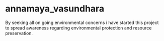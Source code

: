 # annamaya_vasundhara
By seeking all on going environmental concerns i have started this project to spread awareness regarding environmental protection and resource preservation.
